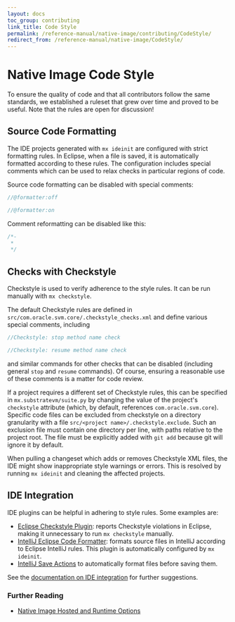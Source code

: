 ```yaml
---
layout: docs
toc_group: contributing
link_title: Code Style
permalink: /reference-manual/native-image/contributing/CodeStyle/
redirect_from: /reference-manual/native-image/CodeStyle/
---
```


# Native Image Code Style

To ensure the quality of code and that all contributors follow the same standards, we established a ruleset that grew over time and proved to be useful. Note that the rules are open for discussion!

## Source Code Formatting

The IDE projects generated with `mx ideinit` are configured with strict formatting rules.
In Eclipse, when a file is saved, it is automatically formatted according to these rules.
The configuration includes special comments which can be used to relax checks in particular regions of code.

Source code formatting can be disabled with special comments:
```java
//@formatter:off

//@formatter:on
```
Comment reformatting can be disabled like this:
```java
/*-
 *
 */
```

## Checks with Checkstyle

Checkstyle is used to verify adherence to the style rules.
It can be run manually with `mx checkstyle`.

The default Checkstyle rules are defined in `src/com.oracle.svm.core/.checkstyle_checks.xml` and define various special comments, including
```java
//Checkstyle: stop method name check

//Checkstyle: resume method name check
```
and similar commands for other checks that can be disabled (including general `stop` and `resume` commands).
Of course, ensuring a reasonable use of these comments is a matter for code review.

If a project requires a different set of Checkstyle rules, this can be specified in `mx.substratevm/suite.py` by changing the value of the project's `checkstyle` attribute (which, by default, references `com.oracle.svm.core`).
Specific code files can be excluded from checkstyle on a directory granularity with a file `src/<project name>/.checkstyle.exclude`.
Such an exclusion file must contain one directory per line, with paths relative to the project root.
The file must be explicitly added with `git add` because git will ignore it by default.

When pulling a changeset which adds or removes Checkstyle XML files, the IDE might show inappropriate style warnings or errors.
This is resolved by running `mx ideinit` and cleaning the affected projects.

## IDE Integration

IDE plugins can be helpful in adhering to style rules.
Some examples are:

* [Eclipse Checkstyle Plugin](https://checkstyle.github.io/eclipse-cs/): reports Checkstyle violations in Eclipse, making it unnecessary to run `mx checkstyle` manually.
* [IntelliJ Eclipse Code Formatter](https://github.com/krasa/EclipseCodeFormatter): formats source files in IntelliJ according to Eclipse IntelliJ rules. This plugin is automatically configured by `mx ideinit`.
* [IntelliJ Save Actions](https://github.com/dubreuia/intellij-plugin-save-actions) to automatically format files before saving them.

See the [documentation on IDE integration](https://github.com/graalvm/mx/blob/master/docs/IDE.md) for further suggestions.

### Further Reading

* [Native Image Hosted and Runtime Options](../HostedvsRuntimeOptions.md)
